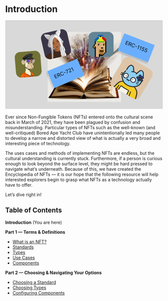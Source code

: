 # Introduction

![GRAPHIC CONCEPT PLACEHOLDER, NOT FINAL GRAPHIC](/docs/images/encyclopedia/main.png)

Ever since Non-Fungible Tokens (NFTs) entered onto the cultural scene back in March of 2021, they have been plagued by confusion and misunderstanding. Particular types of NFTs such as the well-known (and well-critiqued) Bored Ape Yacht Club have unintentionally led many people to develop a narrow and distorted view of what is actually a very broad and interesting piece of technology. 

The uses cases and methods of implementing NFTs are endless, but the cultural understanding is currently stuck. Furthermore, if a person is curious enough to look beyond the surface level, they might be hard pressed to navigate what’s underneath. Because of this, we have created the Encyclopedia of NFTs — it is our hope that the following resource will help interested explorers begin to grasp what NFTs as a technology actually have to offer. 

Let’s dive right in!

## Table of Contents

**Introduction** (You are here)

**Part 1 — Terms & Definitions**

- [What is an NFT?](/docs/encyclopedia/part-1/what-is-an-nft)
- [Standards](/docs/encyclopedia/part-1/standards)
- [Types](/docs/encyclopedia/part-1/types)
- [Use Cases](/docs/encyclopedia/part-1/use-cases)
- [Components](/docs/encyclopedia/part-1/components)

**Part 2 — Choosing & Navigating Your Options**

- [Choosing a Standard](/docs/encyclopedia/part-2/choosing-a-standard)
- [Choosing Types](/docs/encyclopedia/part-2/choosing-types)
- [Configuring Components](/docs/encyclopedia/part-2/configuring-components)

